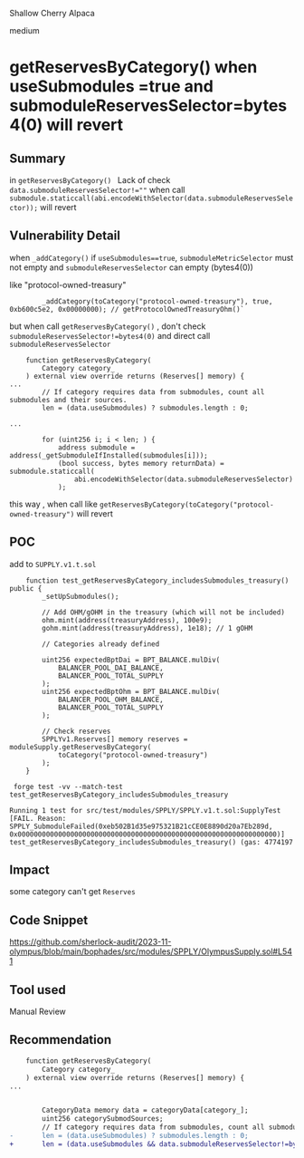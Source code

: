 Shallow Cherry Alpaca

medium

# getReservesByCategory() when useSubmodules =true and submoduleReservesSelector=bytes4(0) will revert

## Summary
in `getReservesByCategory() `
Lack of check  `data.submoduleReservesSelector!=""`
when call `submodule.staticcall(abi.encodeWithSelector(data.submoduleReservesSelector));` will revert

## Vulnerability Detail

when `_addCategory()`
if `useSubmodules==true`, `submoduleMetricSelector` must not empty
and `submoduleReservesSelector` can empty (bytes4(0))

like "protocol-owned-treasury"
```solidity
        _addCategory(toCategory("protocol-owned-treasury"), true, 0xb600c5e2, 0x00000000); // getProtocolOwnedTreasuryOhm()`
```
but when call `getReservesByCategory()` , don't check `submoduleReservesSelector!=bytes4(0)` and direct call `submoduleReservesSelector`
```solidity
    function getReservesByCategory(
        Category category_
    ) external view override returns (Reserves[] memory) {
...
        // If category requires data from submodules, count all submodules and their sources.
        len = (data.useSubmodules) ? submodules.length : 0;

...

        for (uint256 i; i < len; ) {
            address submodule = address(_getSubmoduleIfInstalled(submodules[i]));
            (bool success, bytes memory returnData) = submodule.staticcall(
                abi.encodeWithSelector(data.submoduleReservesSelector)
            );
```

this way , when call like `getReservesByCategory(toCategory("protocol-owned-treasury")` will revert

## POC
add to `SUPPLY.v1.t.sol`
```solidity
    function test_getReservesByCategory_includesSubmodules_treasury() public {
        _setUpSubmodules();

        // Add OHM/gOHM in the treasury (which will not be included)
        ohm.mint(address(treasuryAddress), 100e9);
        gohm.mint(address(treasuryAddress), 1e18); // 1 gOHM

        // Categories already defined

        uint256 expectedBptDai = BPT_BALANCE.mulDiv(
            BALANCER_POOL_DAI_BALANCE,
            BALANCER_POOL_TOTAL_SUPPLY
        );
        uint256 expectedBptOhm = BPT_BALANCE.mulDiv(
            BALANCER_POOL_OHM_BALANCE,
            BALANCER_POOL_TOTAL_SUPPLY
        );

        // Check reserves
        SPPLYv1.Reserves[] memory reserves = moduleSupply.getReservesByCategory(
            toCategory("protocol-owned-treasury")
        );
    }
```

```console
 forge test -vv --match-test test_getReservesByCategory_includesSubmodules_treasury

Running 1 test for src/test/modules/SPPLY/SPPLY.v1.t.sol:SupplyTest
[FAIL. Reason: SPPLY_SubmoduleFailed(0xeb502B1d35e975321B21cCE0E8890d20a7Eb289d, 0x0000000000000000000000000000000000000000000000000000000000000000)] test_getReservesByCategory_includesSubmodules_treasury() (gas: 4774197
```

## Impact
some category can't get `Reserves`

## Code Snippet
https://github.com/sherlock-audit/2023-11-olympus/blob/main/bophades/src/modules/SPPLY/OlympusSupply.sol#L541

## Tool used

Manual Review

## Recommendation
```diff
    function getReservesByCategory(
        Category category_
    ) external view override returns (Reserves[] memory) {
...


        CategoryData memory data = categoryData[category_];
        uint256 categorySubmodSources;
        // If category requires data from submodules, count all submodules and their sources.
-       len = (data.useSubmodules) ? submodules.length : 0;
+       len = (data.useSubmodules && data.submoduleReservesSelector!=bytes4(0)) ? submodules.length : 0;
```